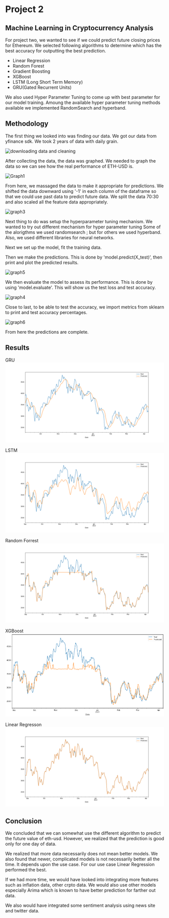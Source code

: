 # Project 2
## Machine Learning in Cryptocurrency Analysis

For project two, we wanted to see if we could predict future closing prices for Ethereum. We selected following algorithms to determine which  has the best accuracy for outputting the best prediction. 
- Linear Regression
- Random Forest
- Gradient Boosting
- XGBoost
- LSTM (Long Short Term Memory)
- GRU(Gated Recurrent Units) 

We also used Hyper Parameter Tuning to come up with best parameter for our model training. Amoung the available hyper parameter tuning methods available we implemented RandomSearch and hyperband. 

## Methodology

The first thing we looked into was finding our data. We got our data from yfinance sdk. We took 2 years of data with daily grain. 

![downloading data and cleaning](https://user-images.githubusercontent.com/94638002/163520388-bb66f14d-5453-4696-a4a0-4cc06cdc263d.png)

After collecting the data, the data was graphed. We needed to graph the data so we can see how the real performance of ETH-USD is.

![Graph1](https://user-images.githubusercontent.com/94638002/163520898-dc14d1ee-95d6-4267-8be1-d5bf5195bd65.png)


From here, we massaged the data to make it appropriate for predictions. We shifted the data  downward using '-1' in each column of the dataframe so that we could use past data to predict future data. We split the data 70:30 and also scaled all the feature data appropriately. 

![graph3](https://user-images.githubusercontent.com/94638002/163523948-a23dc113-53c3-49d6-990b-fa13b3858b1f.png)

Next thing to do was setup the hyperparameter tuning mechanism. We wanted to try out different mechanism for hyper parameter tuning 
Some of the alorigthms we used randomsearch ; but for others we used hyperband. Also, we used different libraries for neural networks. 

Next we set up the model, fit the training data. 

Then we make the predictions. This is done by 'model.predict(X_test)', then print and plot the predicted results.

![graph5](https://user-images.githubusercontent.com/94638002/163524980-c731026e-7d2b-4ac4-aa9a-08a0505fa30e.png)


We then evaluate the model to assess its performance. This is done by using 'model.evaluate'. This will show us the test loss and test accuracy. 

![graph4](https://user-images.githubusercontent.com/94638002/163524485-34b0b982-3e41-466c-804a-005c7ade488e.png)

Close to last, to be able to test the accuracy, we  import metrics from sklearn to print and test accuracy percentages.

![graph6](https://user-images.githubusercontent.com/94638002/163526395-1ca3b620-c210-46cf-87a4-f00e25cc49a0.png)

From here the predictions are complete. 

## Results

GRU
![GRU](./image/GRU.png)

LSTM
![LSTM](./image/LSTM.png)

Random Forrest
![Random Forrest](./image/RandomForest.png)

XGBoost
![XGBoost](./image/XGBoost.png)

Linear Regresson
![Linear Regresson](./image/LinearRegressor.png)

## Conclusion
We concluded that we can somewhat use the different algorithm to predict the future value of eth-usd. However, we realized that the prediction is good only for one day of data. 

We realized that more data necessarily does not mean better models. We also found that newer, complicated models is not necessarily better all the time. It depends upon the use case. For our use case Linear Regression performed the best. 

If we had more time, we would have looked into integrating more features such as inflation data, other crpto data. We would also use other models especially Arima which is known to have better prediction for farther out data. 

We also would have integrated some sentiment analysis using news site and twitter data. 

